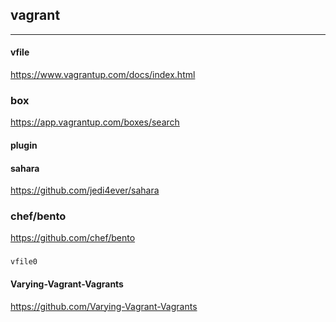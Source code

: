 ## vagrant

---

#### vfile
https://www.vagrantup.com/docs/index.html

### box
https://app.vagrantup.com/boxes/search

#### plugin
#### sahara
https://github.com/jedi4ever/sahara

### chef/bento
https://github.com/chef/bento

####
####

###
###

```
vfile0

```

#### Varying-Vagrant-Vagrants
https://github.com/Varying-Vagrant-Vagrants


```

```

```
```
